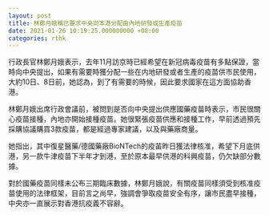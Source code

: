 ```yaml
---
layout: post
title: 林鄭月娥稱已要求中央向本港分配由內地研發或生產疫苗
date: 2021-01-26 10:19:25.000000000 +08:00
categories: rthk
---
```


行政長官林鄭月娥表示，去年11月訪京時已經希望在新冠病毒疫苗有多點保證，當時向中央提出，如果有需要時獲分配一些在内地研發或者生產的疫苗供市民使用，大約10日、8日前，她認為，到了有需要的時候，因此要求國家在這方面協助香港。

林鄭月娥出席行政會議前，被問到是否向中央提出供應國藥疫苗時表示，市民很關心疫苗接種，內地亦開始接種疫苗。她很緊張疫苗供應和接種工作，早前透過預先採購協議購買3款疫苗，都是經過專家建議，以及與藥廠商量。

她指出，其中復星醫藥/德國藥廠BioNTech的疫苖昨日獲法律核准，希望下月底供港，另一款牛津疫苗下半年才到港，至於原本最早供港的科興疫苗，仍欠缺部分數據。

對於國藥疫苗同樣未公布三期臨床數據，林鄭月娥說，有關疫苗同樣須受到核准疫苗使用的法律框架，目前言之尚早，強調會爭取疫苗安全有序，讓市民盡早接種，中央亦一直展示對香港抗疫義不容辭。
